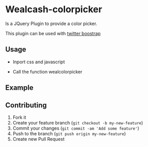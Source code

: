 # Wealcash-colorpicker

Is a JQuery Plugin to provide a color picker.

This plugin can be used with [twitter boostrap](http://twitter.github.com/bootstrap/) 

## Usage

 - Inport css and javascript

 - Call the function wealcolorpicker

## Example




## Contributing

1. Fork it
2. Create your feature branch (`git checkout -b my-new-feature`)
3. Commit your changes (`git commit -am 'Add some feature'`)
4. Push to the branch (`git push origin my-new-feature`)
5. Create new Pull Request

